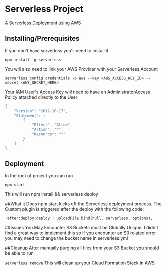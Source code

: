 # Serverless Project
A Serverless Deployment using AWS

## Installing/Prerequisites
If you don't have serverless you'll need to install it

```npm install -g serverless```

You will also need to link your AWS Provider with your Serverless Account

``` serverless config credentials -p aws --key <AWS_ACCESS_KEY_ID> --secret <AWS_SECRET_HERE> ```

Your IAM User's Access Key will need to have an AdministratorAccess Policy attached directly to the User

```javascript
{
    "Version": "2012-10-17",
    "Statement": [
        {
            "Effect": "Allow",
            "Action": "*",
            "Resource": "*"
        }
    ]
}
```

## Deployment
In the root of project you can run

```npm start```

This will run npm install && serverless deploy

##What it Does
npm start kicks off the Serverless deployment process. The Custom plugin is triggered after the deploy with the following code:

``` 'after:deploy:deploy': uploadFile.bind(null, serverless, options), ```

##Issues You May Encounter
S3 Buckets must be Globally Unique. I didn't find a great way to implement this so if you encounter an S3 related error you may need to change the bucket name in serverless.yml

##Cleanup
After manually purging all files from your S3 Bucket you should be able to run 

```serverless remove``` This will clean up your Cloud Formation Stack in AWS


